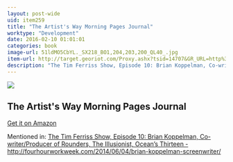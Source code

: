 ```yaml
---
layout: post-wide
uid: item259
title: "The Artist's Way Morning Pages Journal"
worktype: "Development"
date: 2016-02-10 01:01:01
categories: book
image-url: 51ldMO5CbYL._SX218_BO1,204,203,200_QL40_.jpg
item-url: http://target.georiot.com/Proxy.ashx?tsid=14707&GR_URL=http%3A%2F%2Fwww.amazon.com%2FArtists-Way-Morning-Pages-Journal%2Fdp%2F0874778867
description: "The Tim Ferriss Show, Episode 10: Brian Koppelman, Co-writer/Producer of Rounders, The Illusionist, Ocean’s Thirteen - http://fourhourworkweek.com/2014/06/04/brian-koppelman-screenwriter/"
---
```

<a href="http://target.georiot.com/Proxy.ashx?tsid=14707&GR_URL=http%3A%2F%2Fwww.amazon.com%2FArtists-Way-Morning-Pages-Journal%2Fdp%2F0874778867" target="blank"><img src="../../../../img/thumbs/51ldMO5CbYL._SX218_BO1,204,203,200_QL40_.jpg" class="prod-img"></a>
<h2>The Artist's Way Morning Pages Journal</h2>
<p><a href="http://target.georiot.com/Proxy.ashx?tsid=14707&GR_URL=http%3A%2F%2Fwww.amazon.com%2FArtists-Way-Morning-Pages-Journal%2Fdp%2F0874778867" target="blank">Get it on Amazon</a><p>
<p>Mentioned in: <a href="http://fourhourworkweek.com/2014/06/04/brian-koppelman-screenwriter/" target="blank">The Tim Ferriss Show, Episode 10: Brian Koppelman, Co-writer/Producer of Rounders, The Illusionist, Ocean’s Thirteen - http://fourhourworkweek.com/2014/06/04/brian-koppelman-screenwriter/</a></p>
